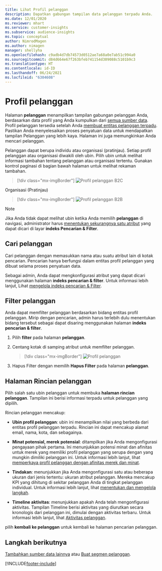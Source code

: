 ```yaml
---
title: Lihat Profil pelanggan
description: Dapatkan gabungan tampilan data pelanggan terpadu Anda.
ms.date: 12/01/2020
ms.reviewer: mhart
ms.service: customer-insights
ms.subservice: audience-insights
ms.topic: conceptual
author: NimrodMagen
ms.author: nimagen
manager: shellyha
ms.openlocfilehash: c9adb4d7db74573d0512ae7a68a0e7ab51c994a0
ms.sourcegitcommit: d84d664e67f263bfeb741154d309088c5101b9c3
ms.translationtype: HT
ms.contentlocale: id-ID
ms.lasthandoff: 06/24/2021
ms.locfileid: "6304608"
---
```

# <a name="customer-profiles"></a>Profil pelanggan

Halaman **pelanggan** menampilkan tampilan gabungan pelanggan Anda, berdasarkan data profil yang Anda kumpulkan dari [semua sumber data](data-sources.md). Profil pelanggan tersedia setelah Anda [membuat entitas pelanggan terpadu](data-unification.md). Pastikan Anda menyelesaikan proses penyatuan data untuk mendapatkan tampilan Pelanggan yang lebih kaya. Halaman ini juga memungkinkan Anda mencari pelanggan.

Pelanggan dapat berupa individu atau organisasi (pratinjau). Setiap profil pelanggan atau organisasi diwakili oleh ubin. Pilih ubin untuk melihat informasi tambahan tentang pelanggan atau organisasi tertentu. Gunakan kontrol paginasi di bagian bawah halaman untuk melihat rekaman tambahan.

> [!div class="mx-imgBorder"] 
> ![Profil pelanggan B2C](media/profiles-customers.png "Profil pelanggan B2C")

Organisasi (Pratinjau)
> [!div class="mx-imgBorder"] 
> ![Profil pelanggan B2B](media/profile-customers-b2b.png "Profil pelanggan B2B")

> [!NOTE]
> Jika Anda tidak dapat melihat ubin ketika Anda memilih **pelanggan** di navigasi, administrator harus [menentukan sekurangnya satu atribut](search-filter-index.md) yang dapat dicari di layar **indeks Pencarian & Filter**.

## <a name="search-for-customers"></a>Cari pelanggan

Cari pelanggan dengan memasukkan nama atau suatu atribut lain di kotak pencarian. Pencarian hanya berfungsi dalam entitas profil pelanggan yang dibuat selama proses penyatuan data.

Sebagai admin, Anda dapat mengkonfigurasi atribut yang dapat dicari menggunakan halaman **indeks pencarian & filter**. Untuk informasi lebih lanjut, Lihat [mengelola indeks pencarian & Filter](search-filter-index.md).

## <a name="filter-customers"></a>Filter pelanggan

Anda dapat memfilter pelanggan berdasarkan bidang entitas profil pelanggan. Mirip dengan pencarian, admin harus terlebih dulu menentukan bidang tersebut sebagai dapat disaring menggunakan halaman **indeks pencarian & filter**.

1. Pilih **filter** pada halaman **pelanggan**.

2. Centang kotak di samping atribut untuk memfilter pelanggan.

   > [!div class="mx-imgBorder"] 
   > ![Profil pelanggan](media/profiles-customers3.png "Profil pelanggan")

3. Hapus Filter dengan memilih **Hapus Filter** pada halaman **pelanggan**.

##  <a name="customer-details-page"></a>Halaman Rincian pelanggan

Pilih salah satu ubin pelanggan untuk membuka **halaman rincian pelanggan**. Tampilan ini berisi informasi terpadu untuk pelanggan yang dipilih.

Rincian pelanggan mencakup:

-   **Ubin profil pelanggan**: ubin ini menampilkan nilai yang berbeda dari entitas profil pelanggan terpadu. Rincian ini dapat mencakup alamat email, nama, kota, dan sebagainya. 

-   **Minat potensial, merek potensial**: ditampilkan jika Anda mengonfigurasi pengayaan pihak pertama. Ini menunjukkan potensi minat dan afinitas untuk merek yang memiliki profil pelanggan yang serupa dengan yang mungkin dimiliki pelanggan ini. Untuk informasi lebih lanjut, lihat [memperkaya profil pelanggan dengan afinitas merek dan minat](enrichment-microsoft.md).

-   **Tindakan**: menunjukkan jika Anda mengonfigurasi satu atau beberapa ukuran dari jenis tertentu: ukuran atribut pelanggan. Mereka mencakup KPI yang dihitung di sekitar pelanggan Anda di tingkat pelanggan individual. Untuk informasi lebih lanjut, lihat [menentukan dan mengelola langkah](measures.md).

-   **Timeline aktivitas**: menunjukkan apakah Anda telah mengonfigurasi aktivitas. Tampilan Timeline berisi aktivitas yang diurutkan secara kronologis dari pelanggan ini, dimulai dengan aktivitas terbaru. Untuk informasi lebih lanjut, lihat [Aktivitas pelanggan](activities.md).

pilih **kembali ke pelanggan** untuk kembali ke halaman pencarian pelanggan.

## <a name="next-steps"></a>Langkah berikutnya

[Tambahkan sumber data lainnya](data-sources.md) atau [Buat segmen pelanggan](segments.md).


[!INCLUDE[footer-include](../includes/footer-banner.md)]
